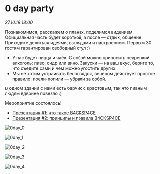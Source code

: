 # 0 day party

_27.10.19 18:00_

Познакомимся, расскажем о планах, поделимся видением. Официальная часть будет короткой, а после — отдых, общение. Приходите делиться идеями, взглядами и настроением. Первым 30 гостям гарантирован свободный стул :) 

* У нас будет пицца и чаёк. С собой можно приносить некрепкий алкоголь: пиво, сидр или вино. Закуски — на ваш вкус, берите то, что съедите сами и чем можно угостить других.
* Мы не хотим устраивать беспорядок, вечером действует простое правило: поели-попили — убрали за собой.

В одном здании с нами есть барчик с крафтовым, так что пивным людям вдвойне повезло :)

Мероприятие состоялось!

* [Презентация #1: что такое B4CKSP4CE](https://docs.google.com/presentation/d/13yH5ORLmzXfr8_hh0RWqnETC_9dAGSuhNuTVGHkqElQ/edit?usp=sharing)
* [Презентация #2: принципы и правила B4CKSP4CE](https://docs.google.com/presentation/d/15QmO4RyrVHPxPePGqlUgdkoIN-9Y-p9oDBVhfDNkyYc/edit?usp=sharing)

![0day_0](/img/0day_0.jpg)

![0day_1](/img/0day_1.jpg)

![0day_2](/img/0day_2.jpg)

![0day_3](/img/0day_3.jpg)

![0day_4](/img/0day_4.jpg)
